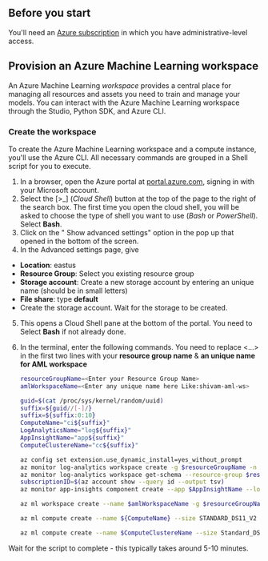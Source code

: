 ## Before you start

You'll need an [Azure subscription](https://azure.microsoft.com/free?azure-portal=true) in which you have administrative-level access.

## Provision an Azure Machine Learning workspace

An Azure Machine Learning *workspace* provides a central place for managing all resources and assets you need to train and manage your models. You can interact with the Azure Machine Learning workspace through the Studio, Python SDK, and Azure CLI. 

### Create the workspace 

To create the Azure Machine Learning workspace and a compute instance, you'll use the Azure CLI. All necessary commands are grouped in a Shell script for you to execute.

1. In a browser, open the Azure portal at [portal.azure.com](https://portal.azure.com/?azure-portal=true), signing in with your Microsoft account.
2. Select the \[>_] (*Cloud Shell*) button at the top of the page to the right of the search box. The first time you open the cloud shell, you will be asked to choose the type of shell you want to use (*Bash* or *PowerShell*). Select **Bash**.
3. Click on the " Show advanced settings" option in the pop up that opened in the bottom of the screen.  
4. In the Advanced settings page, give
  - **Location**: eastus  
  - **Resource Group**: Select you existing resource group
  - **Storage account**: Create a new storage account by entering an unique name (should be in small letters)
  - **File share**: type **default** 
  - Create the storage account. Wait for the storage to be created.
5. This opens a Cloud Shell pane at the bottom of the portal. You need to Select **Bash** if not already done.  
6. In the terminal, enter the following commands. You need to replace <...> in the first two lines with your **resource group name** & **an unique name for AML workspace**

    ```bash
    resourceGroupName=<Enter your Resource Group Name>
    amlWorkspaceName=<Enter any unique name here Like:shivam-aml-ws>

    guid=$(cat /proc/sys/kernel/random/uuid)
    suffix=${guid//[-]/}
    suffix=${suffix:0:10}
    ComputeName="ci${suffix}"
    LogAnalyticsName="log${suffix}"
    AppInsightName="app${suffix}"
    ComputeClustereName="cc${suffix}"

    az config set extension.use_dynamic_install=yes_without_prompt
    az monitor log-analytics workspace create -g $resourceGroupName -n $LogAnalyticsName
    az monitor log-analytics workspace get-schema --resource-group $resourceGroupName --workspace-name $LogAnalyticsName
    subscriptionID=$(az account show --query id --output tsv)
    az monitor app-insights component create --app $AppInsightName --location eastus --kind web -g $resourceGroupName --workspace "/subscriptions/$subscriptionID/resourcegroups/$resourceGroupName/providers/microsoft.operationalinsights/workspaces/$LogAnalyticsName"

    az ml workspace create --name $amlWorkspaceName -g $resourceGroupName --application-insights "/subscriptions/$subscriptionID/resourceGroups/$resourceGroupName/providers/microsoft.insights/components/$AppInsightName"

    az ml compute create --name ${ComputeName} --size STANDARD_DS11_V2 --type ComputeInstance -w $amlWorkspaceName -g $resourceGroupName

    az ml compute create --name $ComputeClustereName --size Standard_DS11_v2 --min-instances 0 --max-instances 2 --type AmlCompute --resource-group $resourceGroupName --workspace-name $amlWorkspaceName 
 
    ```

Wait for the script to complete - this typically takes around 5-10 minutes. 

